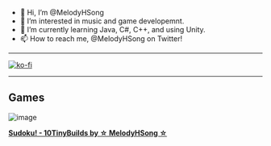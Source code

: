 



- 👋 Hi, I’m @MelodyHSong
- 👀 I’m interested in music and game developemnt.
- 🌱 I’m currently learning Java, C#, C++, and using Unity.
- 📫 How to reach me, @MelodyHSong on Twitter!

---

[![ko-fi](https://ko-fi.com/img/githubbutton_sm.svg)](https://ko-fi.com/N4N237XNM)

---

## Games

![image](https://github.com/user-attachments/assets/ffe8adb5-a4ea-4a5a-9b00-a0bc6276e8a6)


**[Sudoku! - 10TinyBuilds by ☆ MelodyHSong ☆](https://melodyhsong.itch.io/10tinybuids-sudoku)**


<!---
MelodyHSong/MelodyHSong is a ✨ special ✨ repository because its `README.md` (this file) appears on your GitHub profile.
You can click the Preview link to take a look at your changes.
--->
